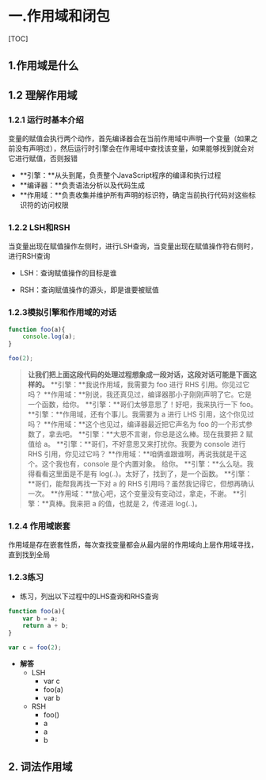 # 一.作用域和闭包

[TOC]



## 1.作用域是什么



## 1.2 理解作用域

### 1.2.1 运行时基本介绍

变量的赋值会执行两个动作，首先编译器会在当前作用域中声明一个变量（如果之前没有声明过），然后运行时引擎会在作用域中查找该变量，如果能够找到就会对它进行赋值，否则报错

- **引擎：**从头到尾，负责整个JavaScript程序的编译和执行过程
- **编译器：**负责语法分析以及代码生成
- **作用域：**负责收集并维护所有声明的标识符，确定当前执行代码对这些标识符的访问权限



### 1.2.2 LSH和RSH

当变量出现在赋值操作左侧时，进行LSH查询，当变量出现在赋值操作符右侧时，进行RSH查询

- LSH：查询赋值操作的目标是谁

- RSH：查询赋值操作的源头，即是谁要被赋值

  

### 1.2.3模拟引擎和作用域的对话

~~~js
function foo(a){
    console.log(a);
}

foo(2);
~~~

> **让我们把上面这段代码的处理过程想象成一段对话，这段对话可能是下面这样的。**
> **引擎：**我说作用域，我需要为 foo 进行 RHS 引用。你见过它吗？
> **作用域：**别说，我还真见过，编译器那小子刚刚声明了它。它是一个函数，给你。
> **引擎：**哥们太够意思了！好吧，我来执行一下 foo。
> **引擎：**作用域，还有个事儿。我需要为 a 进行 LHS 引用，这个你见过吗？
> **作用域：**这个也见过，编译器最近把它声名为 foo 的一个形式参数了，拿去吧。
> **引擎：**大恩不言谢，你总是这么棒。现在我要把 2 赋值给 a。
> **引擎：**哥们，不好意思又来打扰你。我要为 console 进行 RHS 引用，你见过它吗？
> **作用域：**咱俩谁跟谁啊，再说我就是干这个。这个我也有，console 是个内置对象。
> 给你。
> **引擎：**么么哒。我得看看这里面是不是有 log(..)。太好了，找到了，是一个函数。
> **引擎：**哥们，能帮我再找一下对 a 的 RHS 引用吗？虽然我记得它，但想再确认一次。
> **作用域：**放心吧，这个变量没有变动过，拿走，不谢。
> **引擎：**真棒。我来把 a 的值，也就是 2，传递进 log(..)。



### 1.2.4 作用域嵌套

作用域是存在嵌套性质，每次查找变量都会从最内层的作用域向上层作用域寻找，直到找到全局



### 1.2.3练习

- 练习，列出以下过程中的LHS查询和RHS查询

~~~js
function foo(a){
    var b = a;
    return a + b;
}

var c = foo(2);
~~~

- **解答**
  - LSH
    - var c
    - foo(a)
    - var b
  - RSH
    - foo()
    - a
    - a
    - b





## 2. 词法作用域

